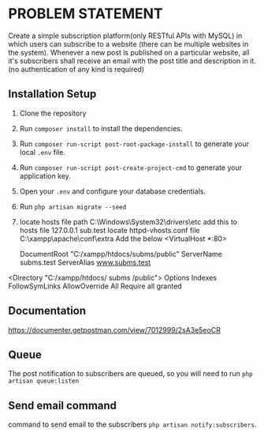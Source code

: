 # PROBLEM STATEMENT
Create a simple subscription platform(only RESTful APIs with MySQL) in which users can subscribe to a website (there can be multiple websites in the system). Whenever a new post is published on a particular website, all it's subscribers shall receive an email with the post title and description in it. (no authentication of any kind is required)

## Installation Setup
1. Clone the repository
2. Run `composer install` to install the dependencies.
3. Run `composer run-script post-root-package-install` to generate your local `.env` file.
4. Run `composer run-script post-create-project-cmd` to generate your application key.
5. Open your `.env` and configure your database credentials.
6. Run `php artisan migrate --seed`
7. locate hosts file path
C:\Windows\System32\drivers\etc
add this to hosts file
127.0.0.1 sub.test
locate httpd-vhosts.conf file
C:\xampp\apache\conf\extra
Add the below
<VirtualHost *:80>
    
    DocumentRoot "C:/xampp/htdocs/subms/public"
    ServerName subms.test
    ServerAlias www.subms.test
	
<Directory "C:/xampp/htdocs/ subms /public">
        Options Indexes FollowSymLinks
        AllowOverride All
        Require all granted
    </Directory>   
</VirtualHost>


## Documentation
https://documenter.getpostman.com/view/7012999/2sA3e5eoCR

## Queue
The post notification to subscribers are queued, so you will need to run `php artisan queue:listen`
## Send email command
command to send email to the subscribers 
 `php artisan notify:subscribers`.

